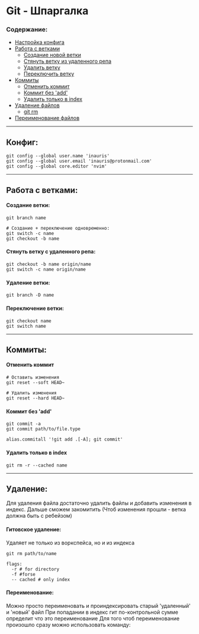 # Git - Шпаргалка
### Содержание:
  - [Настройка конфига](#config)
  - [Работа с ветками](#branch)
    - [Создание новой ветки](#creating-branch)
    - [Стянуть ветку из удаленного репа](#fetch-branch)
    - [Удалить ветку](#delete-branch)
    - [Переключить ветку](#switch-branch)
  - [Коммиты](#commits)
    - [Отменить коммит](#cancelCommit)
    - [Коммит без 'add'](#commits!add)
    - [Удалить только в index](#rmCache)
  - [Удаление файлов](#deleting)
    - [git rm](#deleteWithGit)
  - [Переименование файлов](#renaming)
---

## <a name='config'></a> Конфиг:
```
git config --global user.name 'inauris'
git config --global user.email 'inauris@protonmail.com'
git config --global core.editor 'nvim'
```

---
## <a name='branch'></a> Работа с ветками:
#### <a name='creating-branch'></a> Создание ветки:
```
git branch name

# Создание + переключение одновременно:
git switch -c name
git checkout -b name
```

#### <a name='fetch-branch'></a> Стянуть ветку с удаленного репа:
 
```
git checkout -b name origin/name
git switch -c name origin/name
```

#### <a name='delete-branch'></a> Удаление ветки:
```
git branch -D name
```

#### <a name='switch-branch'></a> Переключение ветки:
```
git checkout name
git switch name
```
---

## <a name='commits'></a> Коммиты:

#### <a name='cancelCommit'></a> Отменить коммит
```
# Оставить изменения
git reset --soft HEAD~

# Удалить изменения
git reset --hard HEAD~
```
#### <a name='commits!add'></a> Коммит без 'add'
```
git commit -a
git commit path/to/file.type

alias.commitall '!git add .[-A]; git commit'
```

#### <a name='rmCache'></a> Удалить только в index
```
git rm -r --cached name
```
---

## <a name='deleting'></a> Удаление:
Для удаления файла достаточно удалить файлы и добавить изменения в индекс.
Дальше сможем закомитить (Чтоб изменения прошли - ветка должна быть с ребейзом)

#### <a name='deleteWithGit'></a> Гитовское удаление:
Удаляет не только из воркспейса, но и из индекса
```
git rm path/to/name

flags:
  -r # for directory
  -f #forse
  -- cached # only index
```

#### <a name='renaming'></a> Переименование:
Можно просто переименовать и проиндексировать старый 'удаленный' и 'новый' файл
При попадании в индекс гит по-контрольной сумме определит что это переименование
Для того чтоб переименование произошло сразу можно использовать команду:
```
